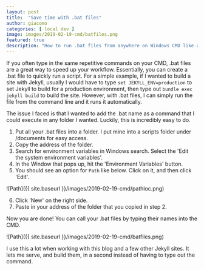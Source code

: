 ```yaml
---
layout: post
title:  "Save time with .bat files"
author: giacomo
categories: [ local dev ]
image: images/2019-02-19-cmd/batfiles.png
featured: true
description: "How to run .bat files from anywhere on Windows CMD like a command."
---
```


If you often type in the same repetitive commands on your CMD, .bat files are a great way to speed up your workflow. Essentially, you can create a .bat file to quickly run a script. For a simple example, if I wanted to build a site with Jekyll, usually I would have to type `set JEKYLL_ENV=production` to set Jekyll to build for a production environment, then type out `bundle exec jekyll build` to build the site. However, with .bat files, I can simply run the file from the command line and it runs it automatically.

The issue I faced is that I wanted to add the .bat name as a command that I could execute in any folder I wanted. Luckily, this is incredibly easy to do.

1. Put all your .bat files into a folder. I put mine into a scripts folder under /documents for easy access.
2. Copy the address of the folder.
3. Search for environment variables in Windows search. Select the 'Edit the system environment variables'.
4. In the Window that pops up, hit the 'Environment Variables' button.
5. You should see an option for `Path` like below. Click on it, and then click 'Edit'.

![Path]({{ site.baseurl }}/images/2019-02-19-cmd/pathloc.png)

6. Click 'New' on the right side.
7. Paste in your address of the folder that you copied in step 2.

Now you are done! You can call your .bat files by typing their names into the CMD.

![Path]({{ site.baseurl }}/images/2019-02-19-cmd/batfiles.png)

I use this a lot when working with this blog and a few other Jekyll sites. It lets me serve, and build them, in a second instead of having to type out the command.